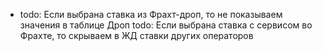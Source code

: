 + todo: Если выбрана ставка из Фрахт-дроп, то не показываем значения в таблице Дроп
  todo: Если выбрана ставка с сервисом во Фрахте, то скрываем в ЖД ставки других операторов
